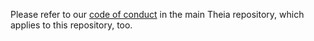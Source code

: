 Please refer to our [code of conduct](https://github.com/eclipse-theia/theia/blob/master/CODE_OF_CONDUCT.md) in the main Theia repository, which applies to this repository, too.